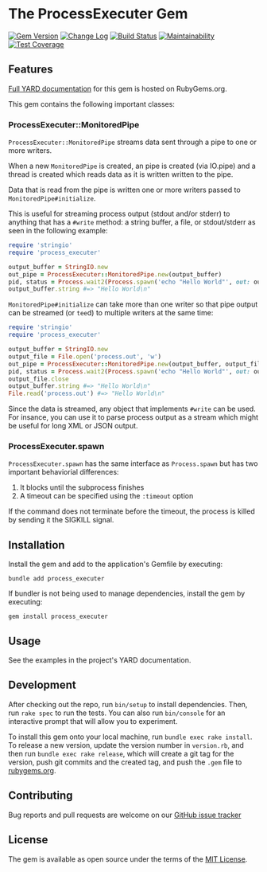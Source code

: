 # The ProcessExecuter Gem

[![Gem Version](https://badge.fury.io/rb/process_executer.svg)](https://badge.fury.io/rb/process_executer)
[![Change Log](https://img.shields.io/badge/CHANGELOG-Latest-green)](https://rubydoc.info/gems/process_executer/file/CHANGELOG.md)
[![Build Status](https://github.com/main-branch/process_executer/workflows/Ruby/badge.svg?branch=main)](https://github.com/main-branch/process_executer/actions?query=workflow%3ARuby)
[![Maintainability](https://api.codeclimate.com/v1/badges/0b5c67e5c2a773009cd0/maintainability)](https://codeclimate.com/github/main-branch/process_executer/maintainability)
[![Test Coverage](https://api.codeclimate.com/v1/badges/0b5c67e5c2a773009cd0/test_coverage)](https://codeclimate.com/github/main-branch/process_executer/test_coverage)

## Features

[Full YARD documentation](https://rubydoc.info/gems/process_executer/) for this
gem is hosted on RubyGems.org.

This gem contains the following important classes:

### ProcessExecuter::MonitoredPipe

`ProcessExecuter::MonitoredPipe` streams data sent through a pipe to one or more writers.

When a new `MonitoredPipe` is created, an pipe is created (via IO.pipe) and
a thread is created which reads data as it is written written to the pipe.

Data that is read from the pipe is written one or more writers passed to
`MonitoredPipe#initialize`.

This is useful for streaming process output (stdout and/or stderr) to anything that has a
`#write` method: a string buffer, a file, or stdout/stderr as seen in the following example:

```ruby
require 'stringio'
require 'process_executer'

output_buffer = StringIO.new
out_pipe = ProcessExecuter::MonitoredPipe.new(output_buffer)
pid, status = Process.wait2(Process.spawn('echo "Hello World"', out: out_pipe))
output_buffer.string #=> "Hello World\n"
```

`MonitoredPipe#initialize` can take more than one writer so that pipe output can be
streamed (or `tee`d) to multiple writers at the same time:

```ruby
require 'stringio'
require 'process_executer'

output_buffer = StringIO.new
output_file = File.open('process.out', 'w')
out_pipe = ProcessExecuter::MonitoredPipe.new(output_buffer, output_file)
pid, status = Process.wait2(Process.spawn('echo "Hello World"', out: out_pipe))
output_file.close
output_buffer.string #=> "Hello World\n"
File.read('process.out') #=> "Hello World\n"
```

Since the data is streamed, any object that implements `#write` can be used. For insance,
you can use it to parse process output as a stream which might be useful for long XML
or JSON output.

### ProcessExecuter.spawn

`ProcessExecuter.spawn` has the same interface as `Process.spawn` but has two
important behaviorial differences:

1. It blocks until the subprocess finishes
2. A timeout can be specified using the `:timeout` option

If the command does not terminate before the timeout, the process is killed by
sending it the SIGKILL signal.

## Installation

Install the gem and add to the application's Gemfile by executing:

```shell
bundle add process_executer
```

If bundler is not being used to manage dependencies, install the gem by executing:

```shell
gem install process_executer
```

## Usage

See the examples in the project's YARD documentation.

## Development

After checking out the repo, run `bin/setup` to install dependencies. Then, run
`rake spec` to run the tests. You can also run `bin/console` for an interactive
prompt that will allow you to experiment.

To install this gem onto your local machine, run `bundle exec rake install`. To
release a new version, update the version number in `version.rb`, and then run
`bundle exec rake release`, which will create a git tag for the version, push git
commits and the created tag, and push the `.gem` file to
[rubygems.org](https://rubygems.org).

## Contributing

Bug reports and pull requests are welcome on our
[GitHub issue tracker](https://github.com/main-branch/process_executer)

## License

The gem is available as open source under the terms of the [MIT License](https://opensource.org/licenses/MIT).
